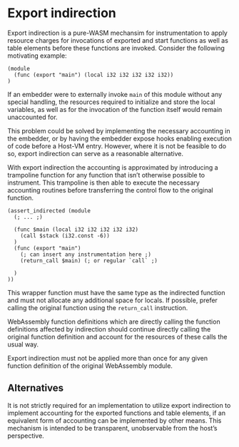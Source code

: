 # Export indirection

Export indirection is a pure-WASM mechansim for instrumentation to apply resource charges for
invocations of exported and start functions as well as table elements before these functions are
invoked. Consider the following motivating example:

```wast
(module
  (func (export "main") (local i32 i32 i32 i32 i32))
)
```

If an embedder were to externally invoke `main` of this module without any special handling, the
resources required to initialize and store the local variables, as well as for the invocation of
the function itself would remain unaccounted for.

This problem could be solved by implementing the necessary accounting in the embedder, or by having
the embedder expose hooks enabling execution of code before a Host-VM entry. However, where it is
not be feasible to do so, export indirection can serve as a reasonable alternative.

With export indirection the accounting is approximated by introducing a trampoline function for any
function that isn’t otherwise possible to instrument. This trampoline is then able to execute the
necessary accounting routines before transferring the control flow to the original function.

```wast
(assert_indirected (module
  (; ... ;)

  (func $main (local i32 i32 i32 i32 i32)
    (call $stack (i32.const -6))
  )
  (func (export "main")
    (; can insert any instrumentation here ;)
    (return_call $main) (; or regular `call` ;)

  )
))
```

This wrapper function must have the same type as the indirected function and must not allocate any
additional space for locals. If possible, prefer calling the original function using the
`return_call` instruction.

WebAssembly function definitions which are directly calling the function definitions affected by
indirection should continue directly calling the original function definition and account for the
resources of these calls the usual way.

Export indirection must not be applied more than once for any given function definition of the
original WebAssembly module.

## Alternatives

It is not strictly required for an implementation to utilize export indirection to implement
accounting for the exported functions and table elements, if an equivalent form of accounting can
be implemented by other means. This mechanism is intended to be transparent, unobservable from the
host’s perspective.
